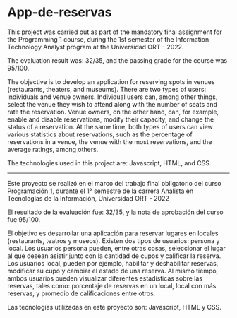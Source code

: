 # App-de-reservas

This project was carried out as part of the mandatory final assignment for the Programming 1 course, during the 1st semester of the Information Technology Analyst program at the Universidad ORT - 2022.

The evaluation result was: 32/35, and the passing grade for the course was 95/100.

The objective is to develop an application for reserving spots in venues (restaurants, theaters, and museums). There are two types of users: individuals and venue owners. Individual users can, among other things, select the venue they wish to attend along with the number of seats and rate the reservation. Venue owners, on the other hand, can, for example, enable and disable reservations, modify their capacity, and change the status of a reservation. At the same time, both types of users can view various statistics about reservations, such as the percentage of reservations in a venue, the venue with the most reservations, and the average ratings, among others.

The technologies used in this project are: Javascript, HTML, and CSS.

----------------------------------------------------------------------------------------------------------------------------------------------------------------------------------------------------------------

Este proyecto se realizó en el marco del trabajo final obligatorio del curso Programación 1, durante el 
1° semestre de la carrera Analista en Tecnologías de la Información, Universidad ORT - 2022

El resultado de la evaluación fue: 32/35, y la nota de aprobación del curso fue 95/100. 

El objetivo es desarrollar una aplicación para reservar lugares en locales (restaurants, teatros y museos). 
Existen dos tipos de usuarios: persona y local.
Los usuarios persona pueden, entre otras cosas, seleccionar el lugar al que desean asistir junto con la cantidad de cupos y calificar la reserva.
Los usuarios local, pueden por ejemplo, habilitar y deshabilitar reservas, modificar su cupo y cambiar el estado de una reserva. 
Al mismo tiempo, ambos usuarios pueden visualizar diferentes estadísticas sobre las reservas, tales como: porcentaje de reservas en un local, local con más reservas, 
y promedio de calificaciones entre otros.

Las tecnologías utilizadas en este proyecto son: Javascript, HTML y CSS.




